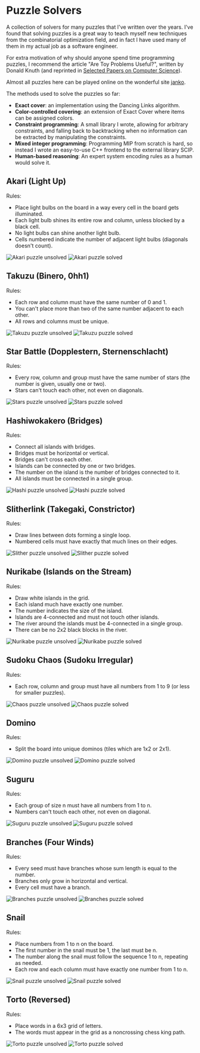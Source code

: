 # Puzzle Solvers

A collection of solvers for many puzzles that I've written over the years. I've found that solving puzzles is a great way to teach myself new techniques from the combinatorial optimization field, and in fact I have used many of them in my actual job as a software engineer.

For extra motivation of why should anyone spend time programming puzzles, I recommend the article "Are Toy Problems Useful?", written by Donald Knuth (and reprinted in [Selected Papers on Computer Science](https://www.amazon.com/Selected-Papers-Computer-Science-Lecture/dp/1881526917)).

Almost all puzzles here can be played online on the wonderful site [janko](https://www.janko.at/Raetsel/index.htm).

The methods used to solve the puzzles so far:
* **Exact cover**: an implementation using the Dancing Links algorithm.
* **Color-controlled covering**: an extension of Exact Cover where items can be assigned colors.
* **Constraint programming**: A small library I wrote, allowing for arbitrary constraints, and falling back to backtracking when no information can be extracted by manipulating the constraints.
* **Mixed integer programming**: Programming MIP from scratch is hard, so instead I wrote an easy-to-use C++ frontend to the external library SCIP.
* **Human-based reasoning**: An expert system encoding rules as a human would solve it.

## Akari (Light Up)

Rules:
* Place light bulbs on the board in a way every cell in the board gets illuminated.
* Each light bulb shines its entire row and column, unless blocked by a black cell.
* No light bulbs can shine another light bulb.
* Cells numbered indicate the number of adjacent light bulbs (diagonals doesn't count).

![Akari puzzle unsolved](images/akari.unsolved.png) ![Akari puzzle solved](images/akari.solved.png)

## Takuzu (Binero, 0hh1)

Rules:
* Each row and column must have the same number of 0 and 1.
* You can't place more than two of the same number adjacent to each other.
* All rows and columns must be unique.

![Takuzu puzzle unsolved](images/takuzu.unsolved.png) ![Takuzu puzzle solved](images/takuzu.solved.png)

## Star Battle (Dopplestern, Sternenschlacht)

Rules:
* Every row, column and group must have the same number of stars (the number is given, usually one or two).
* Stars can't touch each other, not even on diagonals.

![Stars puzzle unsolved](images/stars.unsolved.gif) ![Stars puzzle solved](images/stars.solved.gif)

## Hashiwokakero (Bridges)

Rules:
* Connect all islands with bridges.
* Bridges must be horizontal or vertical.
* Bridges can't cross each other.
* Islands can be connected by one or two bridges.
* The number on the island is the number of bridges connected to it.
* All islands must be connected in a single group.

![Hashi puzzle unsolved](images/hashi.unsolved.png) ![Hashi puzzle solved](images/hashi.solved.png)

## Slitherlink (Takegaki, Constrictor)

Rules:
* Draw lines between dots forming a single loop.
* Numbered cells must have exactly that much lines on their edges.

![Slither puzzle unsolved](images/slither.unsolved.gif) ![Slither puzzle solved](images/slither.solved.gif)

## Nurikabe (Islands on the Stream)

Rules:
* Draw white islands in the grid.
* Each island much have exactly one number.
* The number indicates the size of the island.
* Islands are 4-connected and must not touch other islands.
* The river around the islands must be 4-connected in a single group.
* There can be no 2x2 black blocks in the river.

![Nurikabe puzzle unsolved](images/nurikabe.unsolved.gif) ![Nurikabe puzzle solved](images/nurikabe.solved.gif)

## Sudoku Chaos (Sudoku Irregular)

Rules:
* Each row, column and group must have all numbers from 1 to 9 (or less for smaller puzzles).

![Chaos puzzle unsolved](images/chaos.unsolved.gif) ![Chaos puzzle solved](images/chaos.solved.gif)

## Domino

Rules:
* Split the board into unique dominos (tiles which are 1x2 or 2x1).

![Domino puzzle unsolved](images/domino.unsolved.png) ![Domino puzzle solved](images/domino.solved.png)

## Suguru

Rules:
* Each group of size n must have all numbers from 1 to n.
* Numbers can't touch each other, not even on diagonal.

![Suguru puzzle unsolved](images/suguru.unsolved.gif) ![Suguru puzzle solved](images/suguru.solved.gif)

## Branches (Four Winds)

Rules:
* Every seed must have branches whose sum length is equal to the number.
* Branches only grow in horizontal and vertical.
* Every cell must have a branch.

![Branches puzzle unsolved](images/branches.unsolved.png) ![Branches puzzle solved](images/branches.solved.png)

## Snail

Rules:
* Place numbers from 1 to n on the board.
* The first number in the snail must be 1, the last must be n.
* The number along the snail must follow the sequence 1 to n, repeating as needed.
* Each row and each column must have exactly one number from 1 to n.

![Snail puzzle unsolved](images/snail.unsolved.png) ![Snail puzzle solved](images/snail.solved.png)

## Torto (Reversed)

Rules:
* Place words in a 6x3 grid of letters.
* The words must appear in the grid as a noncrossing chess king path.

![Torto puzzle unsolved](images/torto.unsolved.png) ![Torto puzzle solved](images/torto.solved.png)

